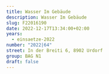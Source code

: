 ```yaml
---
title: Wasser Im Gebäude
description: Wasser Im Gebäude
slug: F22016190
date: 2022-12-17T13:34:00+02:00
years:
  - einsaetze-2022
number: "2022|64"
street: In der Breiti 6, 8902 Urdorf
group: BAG N1
draft: false
---
```

